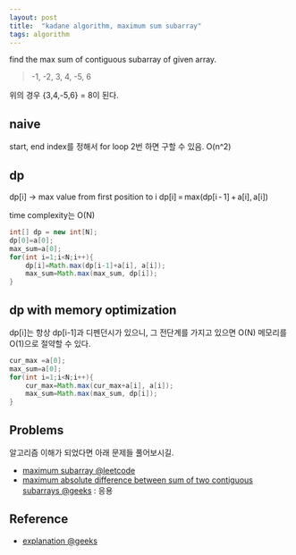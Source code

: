 ```yaml
---
layout: post
title:  "kadane algorithm, maximum sum subarray"
tags: algorithm
---
```


find the max sum of contiguous subarray of given array.

> -1, -2, 3, 4, -5, 6

위의 경우 {3,4,-5,6} = 8이 된다.

## naive
start, end index를 정해서 for loop 2번 하면 구할 수 있음. O(n^2)

## dp

dp[i] -> max value from first position to i
dp[i] = max(dp[i - 1] + a[i], a[i])

time complexity는 O(N)


```java
int[] dp = new int[N];
dp[0]=a[0];
max_sum=a[0];
for(int i=1;i<N;i++){
	dp[i]=Math.max(dp[i-1]+a[i], a[i]);
	max_sum=Math.max(max_sum, dp[i]);
}
```


## dp with memory optimization

dp[i]는 항상 dp[i-1]과 디펜던시가 있으니, 그 전단계를 가지고 있으면 O(N) 메모리를 O(1)으로 절약할 수 있다. 


```java
cur_max =a[0];
max_sum=a[0];
for(int i=1;i<N;i++){
	cur_max=Math.max(cur_max+a[i], a[i]);
	max_sum=Math.max(max_sum, dp[i]);
}
```

## Problems

알고리즘 이해가 되었다면 아래 문제들 풀어보시길.

- [maximum subarray @leetcode](https://leetcode.com/problems/maximum-subarray/)
- [maximum absolute difference between sum of two contiguous subarrays @geeks](http://www.geeksforgeeks.org/maximum-absolute-difference-between-sum-of-two-contiguous-sub-arrays/) : 응용


## Reference
- [explanation @geeks](http://www.geeksforgeeks.org/largest-sum-contiguous-subarray/)


